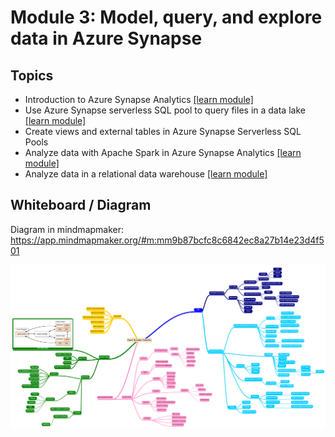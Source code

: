 # Module 3: Model, query, and explore data in Azure Synapse

## Topics

- Introduction to Azure Synapse Analytics [[learn module]](https://learn.microsoft.com/training/modules/introduction-azure-synapse-analytics)
- Use Azure Synapse serverless SQL pool to query files in a data lake  [[learn module]](https://learn.microsoft.com/training/modules/query-data-lake-using-azure-synapse-serverless-sql-pools)
- Create views and external tables in Azure Synapse Serverless SQL Pools
- Analyze data with Apache Spark in Azure Synapse Analytics [[learn module]](https://learn.microsoft.com/training/modules/understand-big-data-engineering-with-apache-spark-azure-synapse-analytics)
- Analyze data in a relational data warehouse [[learn module]](https://learn.microsoft.com/training/modules/design-multidimensional-schema-to-optimize-analytical-workloads)

## Whiteboard / Diagram

Diagram in mindmapmaker: https://app.mindmapmaker.org/#m:mm9b87bcfc8c6842ec8a27b14e23d4f501

![mindmap](/whiteboards/Module-03/Azure%20Synapse%20Analytics.png)